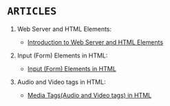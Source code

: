 # `ARTICLES`

1. Web Server and HTML Elements:

    - [Introduction to Web Server and HTML Elements](https://yashoda.hashnode.dev/introduction-to-web-server-and-html)

 2. Input (Form) Elements in HTML:

    - [Input (Form) Elements in HTML](https://yashoda.hashnode.dev/input-form-elements-in-html)

3. Audio and Video tags in HTML: 

    - [Media Tags(Audio and Video tags) in HTML](https://yashoda.hashnode.dev/audio-and-video-tags-in-html)

